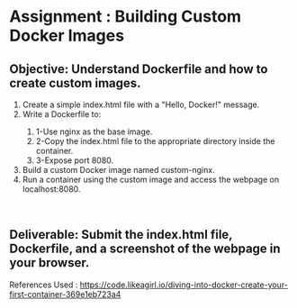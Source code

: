 # Assignment : Building Custom Docker Images
## Objective: Understand Dockerfile and how to create custom images.

<ol>
<li>Create a simple index.html file with a "Hello, Docker!" message.</li>
<li>Write a Dockerfile to:</li>
  <ol>
    <li>1-Use nginx as the base image.</li>
    <li>2-Copy the index.html file to the appropriate directory inside the container.</li>
    <li>3-Expose port 8080.</li>
  </ol>
<li>Build a custom Docker image named custom-nginx.</li>
<li>Run a container using the custom image and access the webpage on localhost:8080.</li>
</ol><br>

## Deliverable: Submit the index.html file, Dockerfile, and a screenshot of the webpage in your browser.

References Used : https://code.likeagirl.io/diving-into-docker-create-your-first-container-369e1eb723a4
